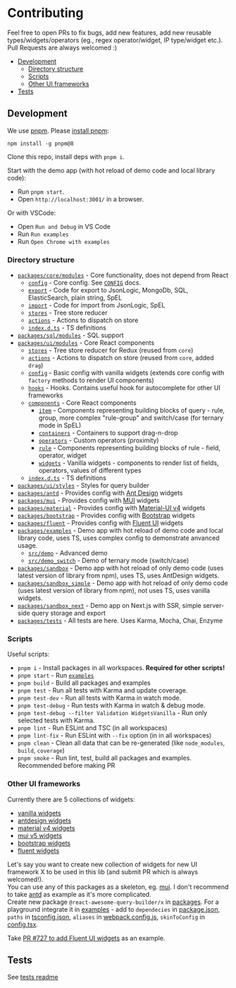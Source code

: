 # Contributing

Feel free to open PRs to fix bugs, add new features, add new reusable types/widgets/operators (eg., regex operator/widget, IP type/widget etc.).
Pull Requests are always welcomed :)

* [Development](#development)
  * [Directory structure](#directory-structure) 
  * [Scripts](#scripts)
  * [Other UI frameworks](#other-ui-frameworks)
* [Tests](#tests)


## Development

We use [pnpm](https://pnpm.io/). Please [install pnpm](https://pnpm.io/installation):
```
npm install -g pnpm@8
```
Clone this repo, install deps with `pnpm i`.

Start with the demo app (with hot reload of demo code and local library code):
- Run `pnpm start`. 
- Open `http://localhost:3001/` in a browser. 

Or with VSCode:
- Open `Run and Debug` in VS Code
- Run `Run examples`
- Run `Open Chrome with examples`


### Directory structure

- [`packages/core/modules`](/packages/core/modules) - Core functionality, does not depend from React
  - [`config`](/packages/core/modules/config) - Core config. See [`CONFIG`](/CONFIG.adoc) docs.
  - [`export`](/packages/core/modules/export) - Code for export to JsonLogic, MongoDb, SQL, ElasticSearch, plain string, SpEL
  - [`import`](/packages/core/modules/import) - Code for import from JsonLogic, SpEL
  - [`stores`](/packages/core/modules/stores) - Tree store reducer
  - [`actions`](/packages/core/modules/actions) - Actions to dispatch on store
  - [`index.d.ts`](/packages/core/modules/index.d.ts) - TS definitions
- [`packages/sql/modules`](/packages/sql/modules) - SQL support
- [`packages/ui/modules`](/packages/ui/modules) - Core React components
  - [`stores`](/packages/ui/modules/stores) - Tree store reducer for Redux (reused from `core`)
  - [`actions`](/packages/ui/modules/actions) - Actions to dispatch on store (reused from `core`, added `drag`)
  - [`config`](/packages/ui/modules/config) - Basic config with vanilla widgets (extends core config with `factory` methods to render UI components)
  - [`hooks`](/packages/ui/modules/hooks) - Hooks. Contains useful hook for autocomplete for other UI frameworks
  - [`components`](/packages/ui/modules/components) - Core React components
    - [`item`](/packages/ui/modules/components/item) - Components representing building blocks of query - rule, group, more complex "rule-group" and switch/case (for ternary mode in SpEL)
    - [`containers`](/packages/ui/modules/components/containers) - Containers to support drag-n-drop
    - [`operators`](/packages/ui/modules/components/operators) - Custom operators (proximity)
    - [`rule`](/packages/ui/modules/components/rule) - Components representing building blocks of rule - field, operator, widget
    - [`widgets`](/packages/ui/modules/components/widgets) - Vanilla widgets - components to render list of fields, operators, values of different types
  - [`index.d.ts`](/packages/ui/modules/index.d.ts) - TS definitions
- [`packages/ui/styles`](/packages/ui/styles) - Styles for query builder
- [`packages/antd`](/packages/antd) - Provides config with [Ant Design](https://ant.design/) widgets
- [`packages/mui`](/packages/mui) - Provides config with [MUI](https://mui.com/) widgets
- [`packages/material`](/packages/material) - Provides config with [Material-UI v4](https://v4.mui.com/) widgets
- [`packages/bootstrap`](/packages/bootstrap) - Provides config with [Bootstrap](https://reactstrap.github.io/) widgets
- [`packages/fluent`](/packages/fluent) - Provides config with [Fluent UI](https://developer.microsoft.com/en-us/fluentui#/get-started/web) widgets
- [`packages/examples`](/packages/examples) - Demo app with hot reload of demo code and local library code, uses TS, uses complex config to demonstrate anvanced usage.
  - [`src/demo`](/packages/examples/src/demo) - Advanced demo
  - [`src/demo_switch`](/packages/examples/src/demo_switch) - Demo of ternary mode (switch/case)
- [`packages/sandbox`](/packages/sandbox) - Demo app with hot reload of only demo code (uses latest version of library from npm), uses TS, uses AntDesign widgets.
- [`packages/sandbox_simple`](/packages/sandbox_simple) - Demo app with hot reload of only demo code (uses latest version of library from npm), not uses TS, uses vanilla widgets.
- [`packages/sandbox_next`](/packages/sandbox_next) - Demo app on Next.js with SSR, simple server-side query storage and export
- [`packages/tests`](/packages/tests) - All tests are here. Uses Karma, Mocha, Chai, Enzyme

### Scripts

Useful scripts:
- `pnpm i` - Install packages in all workspaces. **Required for other scripts!**
- `pnpm start` - Run [`examples`](/packages/examples)
- `pnpm build` - Build all packages and examples
- `pnpm test` - Run all tests with Karma and update coverage.
- `pnpm test-dev` - Run all tests with Karma in watch mode.
- `pnpm test-debug` - Run tests with Karma in watch & debug mode.
- `pnpm test-debug --filter Validation WidgetsVanilla` - Run only selected tests with Karma.
- `pnpm lint` - Run ESLint and TSC (in all workspaces)
- `pnpm lint-fix` - Run ESLint with `--fix` option (in in all workspaces)
- `pnpm clean` - Clean all data that can be re-generated (like `node_modules`, `build`, `coverage`)
- `pnpm smoke` - Run lint, test, build all packages and examples. Recommended before making PR


### Other UI frameworks

Currently there are 5 collections of widgets:
- [vanilla widgets](/packages/ui/modules/components/widgets/vanilla)
- [antdesign widgets](/packages/antd)
- [material v4 widgets](/packages/material)
- [mui v5 widgets](/packages/mui)
- [bootstrap widgets](/packages/bootstrap)
- [fluent widgets](/packages/fluent)

Let's say you want to create new collection of widgets for new UI framework X to be used in this lib (and submit PR which is always welcomed!).  
You can use any of this packages as a skeleton, eg. [mui](/packages/mui). I don't recommend to take [antd](/packages/antd) as example as it's more complicated.  
Create new package `@react-awesome-query-builder/x` in [packages](/packages). 
For a playground integrate it in [examples](/packages/examples) - add to `dependecies` in [package.json](/packages/examples/package.json), `paths` in [tsconfig.json](/packages/examples/tsconfig.json), `aliases` in [webpack.config.js](/packages/examples/webpack.config.js), `skinToConfig` in [config.tsx](/packages/examples/src/demo/config/index.tsx).

Take [PR #727 to add Fluent UI widgets](https://github.com/ukrbublik/react-awesome-query-builder/pull/727) as an example.

## Tests

See [tests readme](/packages/tests)
